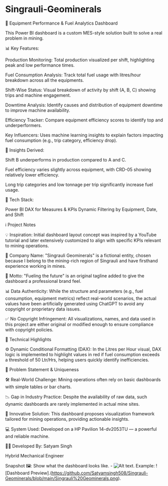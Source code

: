 # Singrauli-Geominerals

🚜 Equipment Performance & Fuel Analytics Dashboard

This Power BI dashboard is a custom MES-style solution built to solve a real problem in mining.

📊 Key Features:

Production Monitoring: Total production visualized per shift, highlighting peak and low performance times.

Fuel Consumption Analysis: Track total fuel usage with litres/hour breakdown across all the equipments.

Shift-Wise Status: Visual breakdown of activity by shift (A, B, C) showing trips and machine engagement.

Downtime Analysis: Identify causes and distribution of equipment downtime to improve machine availability.

Efficiency Tracker: Compare equipment efficiency scores to identify top and underperformers.

Key Influencers: Uses machine learning insights to explain factors impacting fuel consumption (e.g., trip category, efficiency drop).

🧠 Insights Derived:

Shift B underperforms in production compared to A and C.

Fuel efficiency varies slightly across equipment, with CRD-05 showing relatively lower efficiency.

Long trip categories and low tonnage per trip significantly increase fuel usage.


🔧 Tech Stack:

Power BI
DAX for Measures & KPIs
Dynamic Filtering by Equipment, Date, and Shift



ℹ️ Project Notes

💡 Inspiration: Initial dashboard layout concept was inspired by a YouTube tutorial and later extensively customized to align with specific KPIs relevant to mining operations.

🏢 Company Name: "Singrauli Geominerals" is a fictional entity, chosen because I belong to the mining-rich region of Singrauli and have firsthand experience working in mines.

🔖 Motto: "Fueling the future" is an original tagline added to give the dashboard a professional brand feel.

📊 Data Authenticity: While the structure and parameters (e.g., fuel consumption, equipment metrics) reflect real-world scenarios, the actual values have been artificially generated using ChatGPT to avoid any copyright or proprietary data issues.

✅ No Copyright Infringement: All visualizations, names, and data used in this project are either original or modified enough to ensure compliance with copyright policies.



🧮 Technical Highlights

⚙️ Dynamic Conditional Formatting (DAX):
In the Litres per Hour visual, DAX logic is implemented to highlight values in red if fuel consumption exceeds a threshold of 50 Ltr/Hrs, helping users quickly identify inefficiencies.


🚧 Problem Statement & Uniqueness

🛠️ Real-World Challenge: Mining operations often rely on basic dashboards with simple tables or bar charts.

📉 Gap in Industry Practice: Despite the availability of raw data, such dynamic dashboards are rarely implemented in actual mine sites.

🌟 Innovative Solution: This dashboard proposes visualization framework tailored for mining operations, providing actionable insights.



💻 System Used: Developed on a HP Pavilion 14-dv2053TU — a powerful and reliable machine. 

🧑‍💻 Developed By:
Satyam Singh

Hybrid Mechanical Engineer


Snapshot 🖼️:
Show what the dashboard looks like. - ![Alt text](https://github.com/Satyamsingh508/Singrauli-Geominerals/blob/main/Singrauli%20Geominerals.png).
Example: ![Dashboard Preview].(https://github.com/Satyamsingh508/Singrauli-Geominerals/blob/main/Singrauli%20Geominerals.png).
